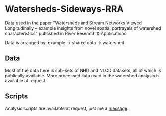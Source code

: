 # Watersheds-Sideways-RRA
Data used in the paper "Watersheds and Stream Networks Viewed Longitudinally – example insights from novel spatial portrayals of watershed characteristics" published in River Research &amp; Applications

Data is arranged by: example -> shared data -> watershed

## Data
Most of the data here is sub-sets of NHD and NLCD datasets, all of which is publically available. More processed data used in the watershed analysis is available at request. 

## Scripts
Analysis scripts are available at request, just me a [message](mailto:scott.raulerson@uga.edu). 